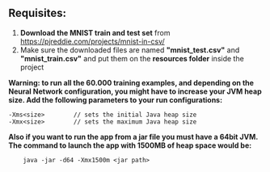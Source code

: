 ## Requisites:

1. **Download the MNIST train and test set** from https://pjreddie.com/projects/mnist-in-csv/
2. Make sure the downloaded files are named **"mnist\_test.csv"** and **"mnist\_train.csv"** and put them on the **resources folder** inside the project 

**Warning: to run all the 60.000 training examples, and depending on the Neural Network configuration, you might have to increase your JVM heap size. Add the following parameters to your run configurations:**

    -Xms<size>        // sets the initial Java heap size
    -Xmx<size>        // sets the maximum Java heap size

**Also if you want to run the app from a jar file you must have a 64bit JVM. The command to launch the app with 1500MB of heap space would be:**
    
    	java -jar -d64 -Xmx1500m <jar path>